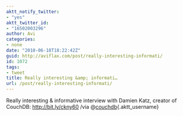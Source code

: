 ```yaml
---
aktt_notify_twitter:
- "yes"
aktt_twitter_id:
- "16502003296"
author: Avi
categories:
- none
date: "2010-06-18T18:22:42Z"
guid: http://aviflax.com/post/really-interesting-informati/
id: 1072
tags:
- tweet
title: Really interesting &amp; informati…
url: /post/really-interesting-informati/
---
```

Really interesting & informative interview with Damien Katz, creator of CouchDB: <a href="http://bit.ly/ckny60" rel="nofollow">http://bit.ly/ckny60</a> /via @[couchdb](http://twitter.com/couchdb){.aktt_username}